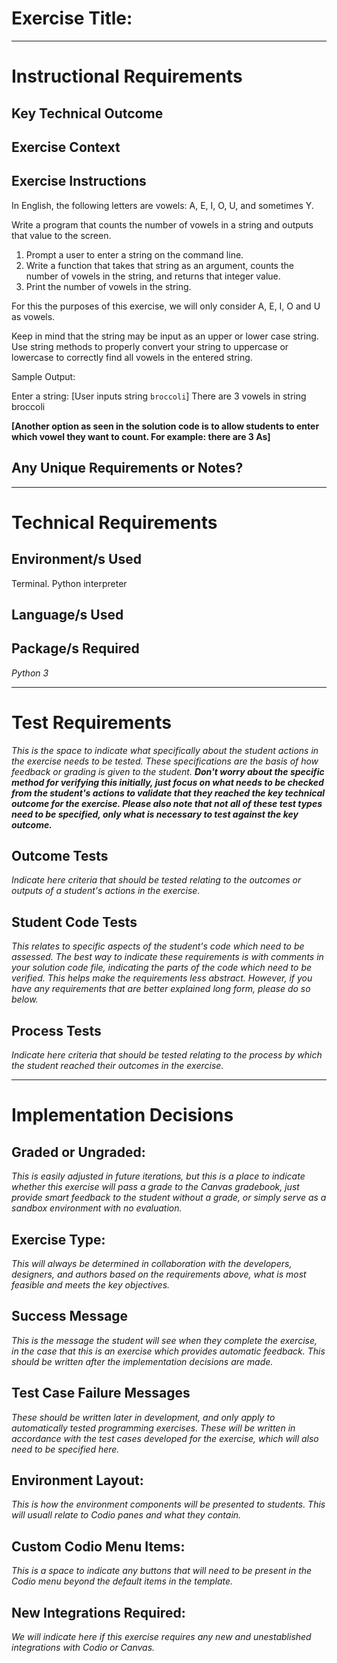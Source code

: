 # Exercise Title:
---
# Instructional Requirements
## Key Technical Outcome

## Exercise Context

## Exercise Instructions

In English, the following letters are vowels: A, E, I, O, U, and sometimes Y. <br>

Write a program that counts the number of vowels in a string and outputs that value to the screen. <br>

1. Prompt a user to enter a string on the command line. <br>
2. Write a function that takes that string as an argument, counts the number of vowels in the string, and returns that integer value.
3. Print the number of vowels in the string. <br>

For this the purposes of this exercise, we will only consider A, E, I, O and U as vowels. 

Keep in mind that the string may be input as an upper or lower case string. Use string methods to properly convert your string to uppercase or lowercase to correctly find all vowels in the entered string.

Sample Output: <br>

Enter a string: [User inputs string <code>broccoli</code>]
There are 3 vowels in string broccoli


<b>[Another option as seen in the solution code is to allow students to enter which vowel they want to count. For example: there are 3 As]</b>

## Any Unique Requirements or Notes?

---
# Technical Requirements
<em><strong></strong></em>

## Environment/s Used
Terminal. Python interpreter

## Language/s Used
<em></em>

## Package/s Required
<em>Python 3</em>

---
# Test Requirements
<em>This is the space to indicate what specifically about the student actions in the exercise needs to be tested. These specifications are the basis of how feedback or grading is given to the student. <strong>Don't worry about the specific method for verifying this initially, just focus on what needs to be checked from the student's actions to validate that they reached the key technical outcome for the exercise. Please also note that not all of these test types need to be specified, only what is necessary to test against the key outcome.</strong></em>

## Outcome Tests
<em>Indicate here criteria that should be tested relating to the outcomes or outputs of a student's actions in the exercise.</em>

## Student Code Tests
<em>This relates to specific aspects of the student's code which need to be assessed. The best way to indicate these requirements is with comments in your solution code file, indicating the parts of the code which need to be verified. This helps make the requirements less abstract. However, if you have any requirements that are better explained long form, please do so below.</em>

## Process Tests
<em>Indicate here criteria that should be tested relating to the process by which the student reached their outcomes in the exercise.</em>

---
#  Implementation Decisions

## Graded or Ungraded:
<em>This is easily adjusted in future iterations, but this is a place to indicate whether this exercise will pass a grade to the Canvas gradebook, just provide smart feedback to the student without a grade, or simply serve as a sandbox environment with no evaluation.</em>

## Exercise Type:
<em>This will always be determined in collaboration with the developers, designers, and authors based on the requirements above, what is most feasible and meets the key objectives.</em>

## Success Message
<em>This is the message the student will see when they complete the exercise, in the case that this is an exercise which provides automatic feedback. This should be written after the implementation decisions are made.</em>

## Test Case Failure Messages
<em>These should be written later in development, and only apply to automatically tested programming exercises. These will be written in accordance with the test cases developed for the exercise, which will also need to be specified here.</em>

## Environment Layout:
<em>This is how the environment components will be presented to students. This will usuall relate to Codio panes and what they contain.</em>

## Custom Codio Menu Items:
<em>This is a space to indicate any buttons that will need to be present in the Codio menu beyond the default items in the template.</em>

## New Integrations Required:
<em>We will indicate here if this exercise requires any new and unestablished integrations with Codio or Canvas.</em>
